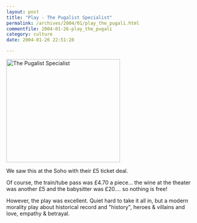```yaml
---
layout: post
title: "Play - The Pugalist Specialist"
permalink: /archives/2004/01/play_the_pugali.html
commentfile: 2004-01-26-play_the_pugali
category: culture
date: 2004-01-26 22:51:28

---
```


<img src="/assets/images/play_pugalist_specialsm.jpg" width="300" height="273" border="0" alt="The Pugalist Specialist" />

We saw this at the Soho with their £5 ticket deal.

Of course, the train/tube pass was £4.70 a piece... the wine at the theater was another £5 and the babysitter was £20.... so nothing is free!

However, the play was excellent. Quiet hard to take it all in, but a modern morality play about historical record and "history", heroes & villains and love, empathy & betrayal.
